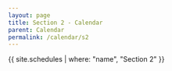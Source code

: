 ```yaml
---
layout: page
title: Section 2 - Calendar
parent: Calendar
permalink: /calendar/s2
---
```


{{ site.schedules | where: "name", "Section 2" }}
